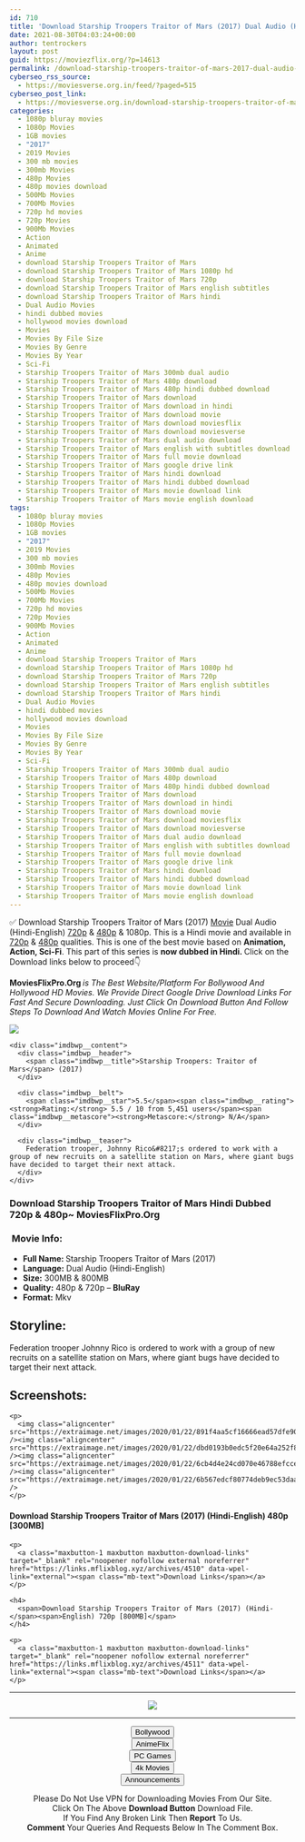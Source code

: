```yaml
---
id: 710
title: 'Download Starship Troopers Traitor of Mars (2017) Dual Audio (Hindi-English) 480p [300MB] || 720p [800MB]'
date: 2021-08-30T04:03:24+00:00
author: tentrockers
layout: post
guid: https://moviezflix.org/?p=14613
permalink: /download-starship-troopers-traitor-of-mars-2017-dual-audio-hindi-english-480p-300mb-720p-800mb/
cyberseo_rss_source:
  - https://moviesverse.org.in/feed/?paged=515
cyberseo_post_link:
  - https://moviesverse.org.in/download-starship-troopers-traitor-of-mars-2017-hindi-480p-720p/
categories:
  - 1080p bluray movies
  - 1080p Movies
  - 1GB movies
  - "2017"
  - 2019 Movies
  - 300 mb movies
  - 300mb Movies
  - 480p Movies
  - 480p movies download
  - 500Mb Movies
  - 700Mb Movies
  - 720p hd movies
  - 720p Movies
  - 900Mb Movies
  - Action
  - Animated
  - Anime
  - download Starship Troopers Traitor of Mars
  - download Starship Troopers Traitor of Mars 1080p hd
  - download Starship Troopers Traitor of Mars 720p
  - download Starship Troopers Traitor of Mars english subtitles
  - download Starship Troopers Traitor of Mars hindi
  - Dual Audio Movies
  - hindi dubbed movies
  - hollywood movies download
  - Movies
  - Movies By File Size
  - Movies By Genre
  - Movies By Year
  - Sci-Fi
  - Starship Troopers Traitor of Mars 300mb dual audio
  - Starship Troopers Traitor of Mars 480p download
  - Starship Troopers Traitor of Mars 480p hindi dubbed download
  - Starship Troopers Traitor of Mars download
  - Starship Troopers Traitor of Mars download in hindi
  - Starship Troopers Traitor of Mars download movie
  - Starship Troopers Traitor of Mars download moviesflix
  - Starship Troopers Traitor of Mars download moviesverse
  - Starship Troopers Traitor of Mars dual audio download
  - Starship Troopers Traitor of Mars english with subtitles download
  - Starship Troopers Traitor of Mars full movie download
  - Starship Troopers Traitor of Mars google drive link
  - Starship Troopers Traitor of Mars hindi download
  - Starship Troopers Traitor of Mars hindi dubbed download
  - Starship Troopers Traitor of Mars movie download link
  - Starship Troopers Traitor of Mars movie english download
tags:
  - 1080p bluray movies
  - 1080p Movies
  - 1GB movies
  - "2017"
  - 2019 Movies
  - 300 mb movies
  - 300mb Movies
  - 480p Movies
  - 480p movies download
  - 500Mb Movies
  - 700Mb Movies
  - 720p hd movies
  - 720p Movies
  - 900Mb Movies
  - Action
  - Animated
  - Anime
  - download Starship Troopers Traitor of Mars
  - download Starship Troopers Traitor of Mars 1080p hd
  - download Starship Troopers Traitor of Mars 720p
  - download Starship Troopers Traitor of Mars english subtitles
  - download Starship Troopers Traitor of Mars hindi
  - Dual Audio Movies
  - hindi dubbed movies
  - hollywood movies download
  - Movies
  - Movies By File Size
  - Movies By Genre
  - Movies By Year
  - Sci-Fi
  - Starship Troopers Traitor of Mars 300mb dual audio
  - Starship Troopers Traitor of Mars 480p download
  - Starship Troopers Traitor of Mars 480p hindi dubbed download
  - Starship Troopers Traitor of Mars download
  - Starship Troopers Traitor of Mars download in hindi
  - Starship Troopers Traitor of Mars download movie
  - Starship Troopers Traitor of Mars download moviesflix
  - Starship Troopers Traitor of Mars download moviesverse
  - Starship Troopers Traitor of Mars dual audio download
  - Starship Troopers Traitor of Mars english with subtitles download
  - Starship Troopers Traitor of Mars full movie download
  - Starship Troopers Traitor of Mars google drive link
  - Starship Troopers Traitor of Mars hindi download
  - Starship Troopers Traitor of Mars hindi dubbed download
  - Starship Troopers Traitor of Mars movie download link
  - Starship Troopers Traitor of Mars movie english download
---
```

<div class="thecontent clearfix">
  <p>
    ✅ Download Starship Troopers Traitor of Mars (2017) <a href="https://moviesverse.org.in/category/movies/" data-wpel-link="internal">Movie</a> Dual Audio (Hindi-English) <a href="https://moviesverse.org.in/720p-movies/" data-wpel-link="internal">720p</a>&nbsp;&&nbsp;<a href="https://moviesverse.org.in/480p-movies/" data-wpel-link="internal">480p</a> & 1080p. This is a Hindi movie and available in <a href="https://moviesverse.org.in/720p-movies/" data-wpel-link="internal">720p</a>&nbsp;&&nbsp;<a href="https://moviesverse.org.in/480p-movies/" data-wpel-link="internal">480p</a> qualities. This is one of the best movie based on <strong>Animation, Action, Sci-Fi</strong>. This part of this series is <strong>now dubbed in <span>Hindi.&nbsp;</span></strong><span>Click on the Download links below to proceed👇</span>
  </p>
  
  <p>
    <strong><span>MoviesFlixPro.Org&nbsp;</span></strong><em>is The Best Website/Platform For Bollywood And Hollywood HD Movies. We Provide Direct Google Drive Download Links For Fast And Secure Downloading. Just Click On Download Button And Follow Steps To&nbsp;Download And Watch Movies Online For Free.</em>
  </p>
  
  <div class="imdbwp imdbwp--movie dark">
    <div class="imdbwp__thumb">
      <a class="imdbwp__link" target="_blank" title="Starship Troopers: Traitor of Mars" href="https://www.imdb.com/title/tt6977240/" rel="nofollow external noopener noreferrer" data-wpel-link="external"><img class="imdbwp__img" src="https://m.media-amazon.com/images/M/MV5BYzM4OWNlM2UtYjdiMi00MGIxLTg4NzMtZWM2MWViZjMyMzA4XkEyXkFqcGdeQXVyOTg4MDYyNw@@._V1_SX300.jpg" /></a>
    </div>
    
    <div class="imdbwp__content">
      <div class="imdbwp__header">
        <span class="imdbwp__title">Starship Troopers: Traitor of Mars</span> (2017)
      </div>
      
      <div class="imdbwp__belt">
        <span class="imdbwp__star">5.5</span><span class="imdbwp__rating"><strong>Rating:</strong> 5.5 / 10 from 5,451 users</span><span class="imdbwp__metascore"><strong>Metascore:</strong> N/A</span>
      </div>
      
      <div class="imdbwp__teaser">
        Federation trooper, Johnny Rico&#8217;s ordered to work with a group of new recruits on a satellite station on Mars, where giant bugs have decided to target their next attack.
      </div>
    </div>
  </div>
  
  <h3>
    <span>Download Starship Troopers Traitor of Mars Hindi Dubbed 720p & 480p~ MoviesFlixPro.Org</span>
  </h3>
  
  <h3>
    <span>&nbsp;Movie Info:&nbsp;</span>
  </h3>
  
  <ul>
    <li>
      <strong>Full Name: </strong>Starship Troopers Traitor of Mars (2017)
    </li>
    <li>
      <strong>Language:</strong> Dual Audio (Hindi-English)
    </li>
    <li>
      <strong>Size:</strong> 300MB & 800MB
    </li>
    <li>
      <strong>Quality:</strong> 480p & 720p – <span><strong>BluRay</strong></span>
    </li>
    <li>
      <strong>Format:</strong>&nbsp;Mkv
    </li>
  </ul>
  
  <h2>
    <span>Storyline:</span>
  </h2>
  
  <p>
    Federation trooper Johnny Rico is ordered to work with a group of new recruits on a satellite station on Mars, where giant bugs have decided to target their next attack.
  </p>
  
  <div class="summary_text">
    <h2>
      <span>Screenshots:</span>
    </h2>
    
    <p>
      <img class="aligncenter" src="https://extraimage.net/images/2020/01/22/891f4aa5cf16666ead57dfe90381a4df.jpg" /><img class="aligncenter" src="https://extraimage.net/images/2020/01/22/dbd0193b0edc5f20e64a252f8f76b0b5.jpg" /><img class="aligncenter" src="https://extraimage.net/images/2020/01/22/6cb4d4e24cd070e46788efcceac9f6ed.jpg" /><img class="aligncenter" src="https://extraimage.net/images/2020/01/22/6b567edcf80774deb9ec53daa788228e.jpg" />
    </p>
  </div>
  
  <div class="inline canwrap">
    <h4>
      <span>Download Starship Troopers Traitor of Mars (2017) (Hindi-English) </span><span>480p&nbsp; [300MB]</span>
    </h4>
    
    <p>
      <a class="maxbutton-1 maxbutton maxbutton-download-links" target="_blank" rel="noopener nofollow external noreferrer" href="https://links.mflixblog.xyz/archives/4510" data-wpel-link="external"><span class="mb-text">Download Links</span></a>
    </p>
    
    <h4>
      <span>Download Starship Troopers Traitor of Mars (2017) (Hindi-</span><span>English) 720p [800MB]</span>
    </h4>
    
    <p>
      <a class="maxbutton-1 maxbutton maxbutton-download-links" target="_blank" rel="noopener nofollow external noreferrer" href="https://links.mflixblog.xyz/archives/4511" data-wpel-link="external"><span class="mb-text">Download Links</span></a>
    </p>
  </div>
</div>

<center>
  </p> 
  
  <hr />
  
  <p>
    <a href="http://gdrivepro.xyz/join.php" data-wpel-link="external" target="_blank" rel="nofollow external noopener noreferrer"><img src="https://i.imgur.com/FhMdWdW.png" /></a>
  </p>
  
  <hr />
  
  <p>
    <a href="https://dogemovies.xyz" target="_blank" data-wpel-link="external" rel="nofollow external noopener noreferrer"><button class="button button5">Bollywood</button></a><br /> <a href="https://animeflix.in" target="_blank" data-wpel-link="external" rel="nofollow external noopener noreferrer"><button class="button button5">AnimeFlix</button></a><br /> <a href="https://gamesflix.net/" target="_blank" data-wpel-link="external" rel="nofollow external noopener noreferrer"><button class="button button5">PC Games</button></a><br /> <a href="https://uhdmovies.in" target="_blank" data-wpel-link="external" rel="nofollow external noopener noreferrer"><button class="button button5">4k Movies</button></a><br /> <a href="https://moviesverse.org.in/announcements/" target="_blank" data-wpel-link="internal" rel="noopener"><button class="button button5">Announcements</button></a>
  </p>
  
  <div class="alert alert-danger">
    Please Do Not Use VPN for Downloading Movies From Our Site.
  </div>
  
  <div class="alert alert-success">
    Click On The Above <strong>Download Button</strong> Download File.
  </div>
  
  <div class="alert alert-warning">
    If You Find Any Broken Link Then <strong>Report</strong> To Us.
  </div>
  
  <div class="alert alert-info">
    <strong>Comment</strong> Your Queries And Requests Below In The Comment Box.
  </div>
  
  <p>
    </center>
  </p>
